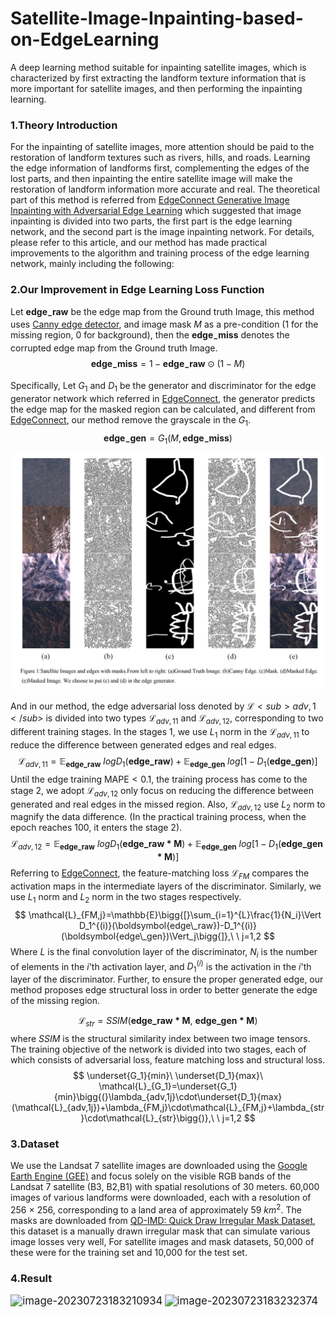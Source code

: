 # Satellite-Image-Inpainting-based-on-EdgeLearning

A deep learning method suitable for inpainting satellite images, which is characterized by first extracting the landform texture information that is more important for satellite images, and then performing the inpainting learning.





### 1.Theory Introduction

For the inpainting of satellite images, more attention should be paid to the restoration of landform textures such as rivers, hills, and roads. Learning the edge information of landforms first, complementing the edges of the lost parts, and then inpainting the entire satellite image will make the restoration of landform information more accurate and real. The theoretical part of this method is referred from [EdgeConnect Generative Image Inpainting with Adversarial Edge Learning](https://arxiv.org/abs/1901.00212) which suggested that image inpainting is divided into two parts, the first part is the edge learning network, and the second part is the image inpainting network. For details, please refer to this article, and our method has made practical improvements to the algorithm and training process of the edge learning network, mainly including the following:

### 2.Our Improvement in Edge Learning Loss Function

Let $\boldsymbol{edge_-raw}$ be the edge map from the Ground truth Image, this method uses [Canny edge detector](https://ieeexplore.ieee.org/document/4767851), and image mask  $M$ as a pre-condition (1 for the missing region, 0 for background), then the $\boldsymbol{edge_-miss}$ denotes the corrupted edge map from the Ground truth Image.
$$
\boldsymbol{edge_-miss} =1-\boldsymbol{edge_-raw}\odot(1-M)
$$

Specifically,  Let $G_1$ and $D_1$ be the generator and discriminator for the edge generator network which referred in [EdgeConnect](https://arxiv.org/abs/1901.00212), the generator predicts the edge map for the masked region can be calculated, and different from [EdgeConnect](https://arxiv.org/abs/1901.00212), our method remove the grayscale in the $G_1$.
$$
\boldsymbol{edge_-gen}=G_1(M,\boldsymbol{edge_-miss})
$$

![](/Pic/1.png)

And in our method, the edge adversarial loss denoted by $\mathcal{L}<sub>adv,1</sub>$ is divided into two types $\mathcal{L}_{adv,11}$ and $\mathcal{L}_{adv,12}$, corresponding to two different training stages. In the stages 1, we use $L_1$ norm in the $\mathcal{L}_{adv,11}$ to reduce the difference between generated edges and real edges.
$$
\mathcal{L}_{adv,11}=\mathbb{E}_{\boldsymbol{edge\_raw}}\ logD_1(\boldsymbol{edge\_raw})+ \mathbb{E}_{\boldsymbol{edge\_gen}}\ log[1-D_1(\boldsymbol{edge\_gen})]
$$
Until the edge training $\mathrm{MAPE}< 0.1$, the training process has come to the stage  2, we adopt $\mathcal{L}_{adv,12}$ only focus on reducing the difference between generated and real edges in the missed region. Also, $\mathcal{L}_{adv,12}$ use $L_2$ norm to magnify the data difference. (In the practical training process, when the epoch reaches 100, it enters the stage 2).
$$
\mathcal{L}_{adv,12}=\mathbb{E}_{\boldsymbol{edge\_raw}}\ logD_1(\boldsymbol{edge\_raw\ast M})+ \mathbb{E}_{\boldsymbol{edge\_gen}}\ log[1-D_1(\boldsymbol{edge\_gen\ast M})]
$$
Referring to [EdgeConnect](https://arxiv.org/abs/1901.00212), the feature-matching loss $\mathcal{L}_{FM}$ compares the activation maps in the intermediate layers of the discriminator. Similarly, we use $L_1$ norm and $L_2$ norm in the two stages respectively.
$$
\mathcal{L}_{FM,j}=\mathbb{E}\bigg{[}\sum_{i=1}^{L}\frac{1}{N_i}\Vert D_1^{(i)}(\boldsymbol{edge\_raw})-D_1^{(i)}(\boldsymbol{edge\_gen})\Vert_j\bigg{]},\ \ j=1,2
$$
Where $L$ is the final convolution layer of the discriminator, $N_i$ is the number of elements in the $i$'th activation layer, and $D_1^{(i)}$ is the activation in the $i$'th layer of the discriminator. Further, to ensure the proper generated edge, our method proposes edge structural loss in order to better generate the edge of the missing region.

$$
\mathcal{L}_{str}=SSIM(\boldsymbol{edge\_raw\ast M},\ \boldsymbol{edge\_gen\ast M})
$$
where $SSIM$ is the structural similarity index between two image tensors. The training objective of the network is divided into two stages, each of which consists of adversarial loss, feature matching loss and structural loss.
$$
\underset{G_1}{min}\ \underset{D_1}{max}\ \mathcal{L}_{G_1}=\underset{G_1}{min}\bigg{(}\lambda_{adv,1j}\cdot\underset{D_1}{max}(\mathcal{L}_{adv,1j})+\lambda_{FM,j}\cdot\mathcal{L}_{FM,j}+\lambda_{str}\cdot\mathcal{L}_{str}\bigg{)},\ \ j=1,2
$$



### 3.Dataset

We use the Landsat 7 satellite images are downloaded using the [Google Earth Engine (GEE)](https://doi.org/10.1016/j.rse.2017.06.031) and focus solely on the visible RGB bands of the Landsat 7 satellite (B3, B2,B1) with spatial resolutions of 30 meters. 60,000 images of various landforms were downloaded, each with a resolution of 256 × 256, corresponding to a land area of approximately 59 $km^2$. The masks are downloaded from [QD-IMD: Quick Draw Irregular Mask Dataset](https://github.com/karfly/qd-imd), this dataset is a manually drawn irregular mask that can simulate various image losses very well, For satellite images and mask datasets, 50,000 of these were for the training set and 10,000 for the test set.



### 4.Result

<img src="E:\Learning\Satellite_Image_Inpainting\MyProject\01.jpg" alt="image-20230723183210934" style="zoom:120%;" />



<img src="E:\Learning\Satellite_Image_Inpainting\MyProject\02.jpg" alt="image-20230723183232374" style="zoom:120%;" />

























